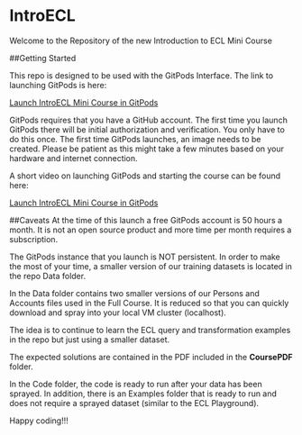 # IntroECL
Welcome to the Repository of the new Introduction to ECL Mini Course

##Getting Started

This repo is designed to be used with the GitPods Interface. The link to launching GitPods is here:

[Launch IntroECL Mini Course in GitPods](https://gitpod.io/#https://github.com/hpccsystems-solutions-lab/IntroECL)

GitPods requires that you have a GitHub account. The first time you launch GitPods there will be initial authorization and verification. You only have to do this once.
The first time GitPods launches, an image needs to be created. Please be patient as this might take a few minutes based on your hardware and internet connection.

A short video on launching GitPods and starting the course can be found here:
 
[Launch IntroECL Mini Course in GitPods](https://hpccsystems.com/)

##Caveats
At the time of this launch a free GitPods account is 50 hours a month. It is not an open source product and more time per month requires a subscription.

The GitPods instance that you launch is NOT persistent. In order to make the most of your time, a smaller version of our training datasets is located in the repo Data folder.

In the Data folder contains two smaller versions of our Persons and Accounts files used in the Full Course. It is reduced so that you can quickly download and spray into your local VM cluster (localhost).

The idea is to continue to learn the ECL query and transformation examples in the repo but just using a smaller dataset.

The expected solutions are contained in the PDF included in the **CoursePDF** folder.

In the Code folder, the code is ready to run after your data has been sprayed. In addition, there is an Examples folder that is ready to run and does not require a sprayed dataset (similar to the ECL Playground).

Happy coding!!!
